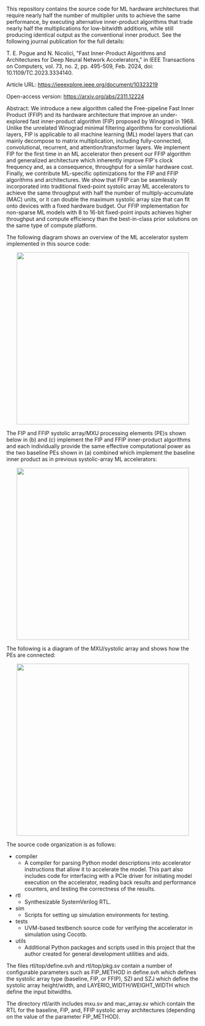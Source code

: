 This repository contains the source code for ML hardware architectures that require nearly half the number of multiplier units to achieve the same performance, by executing alternative inner-product algorithms that trade nearly half the multiplications for low-bitwidth additions, while still producing identical output as the conventional inner product. See the following journal publication for the full details:

T. E. Pogue and N. Nicolici, "Fast Inner-Product Algorithms and Architectures for Deep Neural Network Accelerators," in IEEE Transactions on Computers, vol. 73, no. 2, pp. 495-509, Feb. 2024, doi: 10.1109/TC.2023.3334140.
<!-- keywords: {Hardware;Systolic arrays;Computer architecture;Throughput;Adders;Machine learning;Computational modeling;Algorithms;hardware acceleration;arithmetic complexity;AI; Artificial Intelligence;Deep learning;DL;ML;Large language model;LLM;Transformer;Neural network;NN;DNN} -->

Article URL: https://ieeexplore.ieee.org/document/10323219

Open-access version: https://arxiv.org/abs/2311.12224

Abstract: We introduce a new algorithm called the Free-pipeline Fast Inner Product (FFIP) and its hardware architecture that improve an under-explored fast inner-product algorithm (FIP) proposed by Winograd in 1968. Unlike the unrelated Winograd minimal filtering algorithms for convolutional layers, FIP is applicable to all machine learning (ML) model layers that can mainly decompose to matrix multiplication, including fully-connected, convolutional, recurrent, and attention/transformer layers. We implement FIP for the first time in an ML accelerator then present our FFIP algorithm and generalized architecture which inherently improve FIP's clock frequency and, as a consequence, throughput for a similar hardware cost. Finally, we contribute ML-specific optimizations for the FIP and FFIP algorithms and architectures. We show that FFIP can be seamlessly incorporated into traditional fixed-point systolic array ML accelerators to achieve the same throughput with half the number of multiply-accumulate (MAC) units, or it can double the maximum systolic array size that can fit onto devices with a fixed hardware budget. Our FFIP implementation for non-sparse ML models with 8 to 16-bit fixed-point inputs achieves higher throughput and compute efficiency than the best-in-class prior solutions on the same type of compute platform.

The following diagram shows an overview of the ML accelerator system implemented in this source code:
<p align="center"><img src="https://github.com/trevorpogue/algebraic-nnhw/assets/12535207/11a7d485-04a3-4e9d-b9fb-91c35c80086f" width="450"/></p>

The FIP and FFIP systolic array/MXU processing elements (PE)s shown below in (b) and (c) implement the FIP and FFIP inner-product algorithms and each individually provide the same effective computational power as the two baseline PEs shown in (a) combined which implement the baseline inner product as in previous systolic-array ML accelerators:
<p align="center"><img src="https://github.com/trevorpogue/algebraic-nnhw/assets/12535207/d9b956a2-25fa-4173-8ba9-8fd27d02f0c1" width="450"/></p>

The following is a diagram of the MXU/systolic array and shows how the PEs are connected:
<p align="center"><img src="https://github.com/trevorpogue/algebraic-nnhw/assets/12535207/baf3e2f7-1767-49ec-811e-7cb44fac8d92" width="450"/></p>

The source code organization is as follows:
- compiler
  - A compiler for parsing Python model descriptions into accelerator instructions that allow it to accelerate the model. This part also includes code for interfacing with a PCIe driver for initiating model execution on the accelerator, reading back results and performance counters, and testing the correctness of the results.
- rtl
  - Synthesizable SystemVerilog RTL.
- sim
  - Scripts for setting up simulation environments for testing.
- tests
  - UVM-based testbench source code for verifying the accelerator in simulation using Cocotb.
- utils
  - Additional Python packages and scripts used in this project that the author created for general development utilities and aids.

The files rtl/top/define.svh and rtl/top/pkg.sv contain a number of configurable parameters such as FIP_METHOD in define.svh which defines the systolic array type (baseline, FIP, or FFIP), SZI and SZJ which define the systolic array height/width, and LAYERIO_WIDTH/WEIGHT_WIDTH which define the input bitwidths.

The directory rtl/arith includes mxu.sv and mac_array.sv which contain the RTL for the baseline, FIP, and, FFIP systolic array architectures (depending on the value of the parameter FIP_METHOD).
